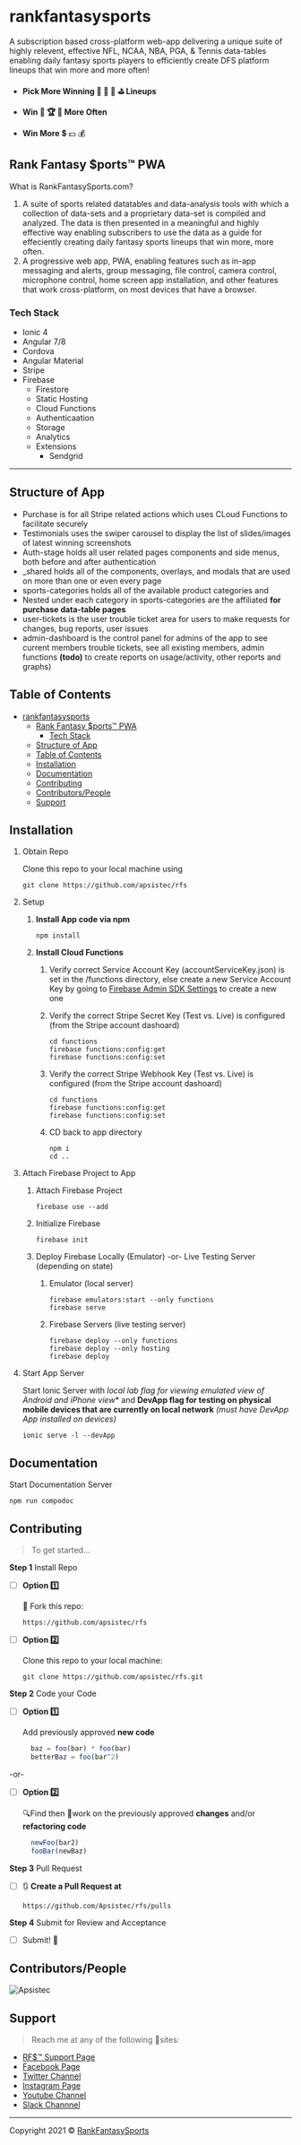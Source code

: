 # rankfantasysports

A subscription based cross-platform web-app delivering a unique suite of highly relevent, effective NFL, NCAA, NBA, PGA, & Tennis data-tables enabling daily fantasy sports players to efficiently create DFS platform lineups that win more and more often!

* **Pick More Winning :football:  :basketball:  :tennis:  :golf: Lineups**

* **Win :1st_place_medal:  :trophy: :medal_sports: More Often**

* **Win More** :heavy_dollar_sign: :dollar: :moneybag:

## Rank Fantasy $ports&trade; PWA

What is RankFantasySports.com?

1. A suite of sports related datatables and data-analysis tools with which a collection of data-sets and a proprietary data-set is compiled and analyzed. The data is then presented in a meaningful and highly effective way enabling subscribers to use the data as a guide for effeciently creating daily fantasy sports lineups that win more, more often.
2. A progressive web app, PWA, enabling features such as in-app messaging and alerts, group messaging, file control, camera control, microphone control, home screen app installation, and other features that work cross-platform, on most devices that have a browser.

### Tech Stack

* Ionic 4
* Angular 7/8
* Cordova
* Angular Material
* Stripe
* Firebase
  * Firestore
  * Static Hosting
  * Cloud Functions
  * Authenticaation
  * Storage
  * Analytics
  * Extensions
    * Sendgrid

***

## Structure of App

* Purchase is for all Stripe related actions which uses CLoud Functions to facilitate securely
* Testimonials uses the swiper carousel to display the list of slides/images of latest winning screenshots
* Auth-stage holds all user related pages components and side menus, both before and after authentication
* _shared holds all of the components, overlays, and modals that are used on more than one or even every page
* sports-categories holds all of the available product categories and
* Nested under each category in sports-categories are the affiliated **for purchase data-table pages**
* user-tickets is the user trouble ticket area for users to make requests for changes, bug reports, user issues
* admin-dashboard is the control panel for admins of the app to see current members trouble tickets, see all existing members, admin functions **(todo)** to create reports on usage/activity, other reports and graphs)

## Table of Contents

* [rankfantasysports](#rankfantasysports)
  * [Rank Fantasy $ports&trade; PWA](#rank*fantasy-portstrade-pwa)
    * [Tech Stack](#tech-stack)
  * [Structure of App](#structure-of-app)
  * [Table of Contents](#table-of-contents)
  * [Installation](#installation)
  * [Documentation](#documentation)
  * [Contributing](#contributing)
  * [Contributors/People](#contributorspeople)
  * [Support](#support)

## Installation

1. Obtain Repo

    Clone this repo to your local machine using

    ```shell
    git clone https://github.com/apsistec/rfs
    ```

2. Setup

    1. **Install App code via npm**

        ```shell
        npm install
        ```

    2. **Install Cloud Functions**

        1. Verify correct Service Account Key (accountServiceKey.json) is set in the /functions directory, else create a new Service Account Key by going to [Firebase Admin SDK Settings](https://console.firebase.google.com/project/rankfantasysports-test/settings/serviceaccounts/adminsdk) to create a new one

        2. Verify the correct Stripe Secret Key (Test vs. Live) is configured (from the Stripe account dashoard)

            ```shell
            cd functions
            firebase functions:config:get
            firebase functions:config:set
            ```

        3. Verify the correct Stripe Webhook Key (Test vs. Live) is configured (from the Stripe account dashoard)

            ```shell
            cd functions
            firebase functions:config:get
            firebase functions:config:set
            ```

        4. CD back to app directory

            ```shell
            npm i
            cd ..
            ```

3. Attach Firebase Project to App

    1. Attach Firebase Project

        ```shell
        firebase use --add
        ```

    2. Initialize Firebase

        ```shell
        firebase init
        ```

    3. Deploy Firebase Locally (Emulator) -or- Live Testing Server (depending on state)

        1. Emulator (local server)

            ```shell
            firebase emulators:start --only functions
            firebase serve
            ```

        2. Firebase Servers (live testing server)

            ```shell
            firebase deploy --only functions
            firebase deploy --only hosting
            firebase deploy
            ```

4. Start App Server

      Start Ionic Server with *local lab flag for viewing emulated view of Android and iPhone view** and **DevApp flag for testing on physical mobile devices that are currently on local network** *(must have DevApp App installed on devices)*

    ```shell
    ionic serve -l --devApp
    ```

## Documentation

Start Documentation Server

  ``` shell
  npm run compodoc
  ```

## Contributing

> To get started...

**Step 1** Install Repo

* [ ] **Option :one:**

  :trident: Fork this repo:

    ```http
  https://github.com/apsistec/rfs
  ```

* [ ] **Option :two:**

  Clone this repo to your local machine:

    ```shell
  git clone https://github.com/apsistec/rfs.git
  ```

**Step 2** Code your Code

* [ ] **Option :one:**

  Add previously approved **new code**

  ``` js
    baz = foo(bar) * foo(bar)
    betterBaz = foo(bar^2)
  ```

 -or-

* [ ] **Option :two:**

  :mag:Find then :wrench:work on the previously approved **changes** and/or **refactoring code**

    ``` js
      newFoo(bar2)
      fooBar(newBaz)
    ```

**Step 3** Pull Request

* [ ] 🔃 **Create a Pull Request at**

  ```http
  https://github.com/Apsistec/rfs/pulls
  ```

**Step 4**  Submit for Review and Acceptance

* [ ] Submit! :beer:

## Contributors/People

![**Apsistec**](https://avatars0.githubusercontent.com/u/6438623?s=400&u=aaaf57f08f5fff530672ecd3a18f26a53f704850&v=4)

## Support

> Reach me at any of the following :link:sites:

* [RF$&trade; Support Page](https://rankfantasysports.com/user)
* [Facebook Page](https://fb.me/rankfantasysports)
* [Twitter Channel](http://twitter.com/rankfsports)
* [Instagram Page](https://www.instagram.com/rankfsports)
* [Youtube Channel](https://www.youtube.com/channel/UCxhm1g7GjuwkVWRrdpcZbcg)
* [Slack Channnel](https://rankfantasysports.slack.com)

***

Copyright 2021 © [RankFantasySports](http://rankfantasysports.com)
